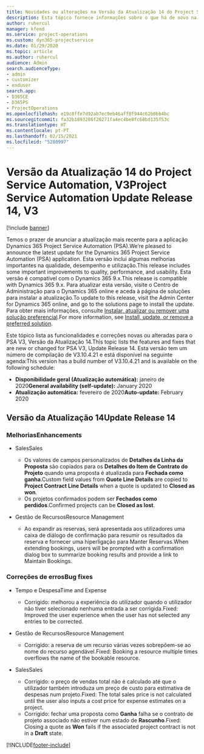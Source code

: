 ```yaml
---
title: Novidades ou alterações na Versão da Atualização 14 do Project Service Automation, V3
description: Esta tópico fornece informações sobre o que há de novo na Versão da Atualização 14 do Project Service Automation V3.
author: ruhercul
manager: kfend
ms.service: project-operations
ms.custom: dyn365-projectservice
ms.date: 01/29/2020
ms.topic: article
ms.author: ruhercul
audience: Admin
search.audienceType:
- admin
- customizer
- enduser
search.app:
- D365CE
- D365PS
- ProjectOperations
ms.openlocfilehash: e19c8ffe7d92ab7ec9eb46aff8f944c62b0bb4bc
ms.sourcegitcommit: fa32b1893286f20271fa4ec4be8fc68bd135f53c
ms.translationtype: HT
ms.contentlocale: pt-PT
ms.lasthandoff: 02/15/2021
ms.locfileid: "5280997"
---
```

# <a name="project-service-automation-update-release-14-v3"></a><span data-ttu-id="98699-103">Versão da Atualização 14 do Project Service Automation, V3</span><span class="sxs-lookup"><span data-stu-id="98699-103">Project Service Automation Update Release 14, V3</span></span>

[!include [banner](../includes/psa-now-project-operations.md)]

<span data-ttu-id="98699-104">Temos o prazer de anunciar a atualização mais recente para a aplicação Dynamics 365 Project Service Automation (PSA).</span><span class="sxs-lookup"><span data-stu-id="98699-104">We’re pleased to announce the latest update for the Dynamics 365 Project Service Automation (PSA) application.</span></span> <span data-ttu-id="98699-105">Esta versão inclui algumas melhorias importantes na qualidade, desempenho e utilização.</span><span class="sxs-lookup"><span data-stu-id="98699-105">This release includes some important improvements to quality, performance, and usability.</span></span> <span data-ttu-id="98699-106">Esta versão é compatível com o Dynamics 365 9.x.</span><span class="sxs-lookup"><span data-stu-id="98699-106">This release is compatible with Dynamics 365 9.x.</span></span> <span data-ttu-id="98699-107">Para atualizar esta versão, visite o Centro de Administração para o Dynamics 365 online e aceda à página de soluções para instalar a atualização.</span><span class="sxs-lookup"><span data-stu-id="98699-107">To update to this release, visit the Admin Center for Dynamics 365 online, and go to the solutions page to install the update.</span></span> <span data-ttu-id="98699-108">Para obter mais informações, consulte [Instalar, atualizar ou remover uma solução preferencial](https://docs.microsoft.com/power-platform/admin/install-remove-preferred-solution).</span><span class="sxs-lookup"><span data-stu-id="98699-108">For more information, see [Install, update, or remove a preferred solution](https://docs.microsoft.com/power-platform/admin/install-remove-preferred-solution).</span></span>

<span data-ttu-id="98699-109">Este tópico lista as funcionalidades e correções novas ou alteradas para o PSA V3, Versão da Atualização 14.</span><span class="sxs-lookup"><span data-stu-id="98699-109">This topic lists the features and fixes that are new or changed for PSA V3, Update Release 14.</span></span> <span data-ttu-id="98699-110">Esta versão tem um número de compilação de V3.10.4.21 e está disponível na seguinte agenda:</span><span class="sxs-lookup"><span data-stu-id="98699-110">This version has a build number of V3.10.4.21 and is available on the following schedule:</span></span>

- <span data-ttu-id="98699-111">**Disponibilidade geral (Atualização automática):** janeiro de 2020</span><span class="sxs-lookup"><span data-stu-id="98699-111">**General availability (self-update):** January 2020</span></span>
- <span data-ttu-id="98699-112">**Atualização automática:** fevereiro de 2020</span><span class="sxs-lookup"><span data-stu-id="98699-112">**Auto-update:** February 2020</span></span>

## <a name="update-release-14"></a><span data-ttu-id="98699-113">Versão da Atualização 14</span><span class="sxs-lookup"><span data-stu-id="98699-113">Update Release 14</span></span>

### <a name="enhancements"></a><span data-ttu-id="98699-114">Melhorias</span><span class="sxs-lookup"><span data-stu-id="98699-114">Enhancements</span></span>

- <span data-ttu-id="98699-115">Sales</span><span class="sxs-lookup"><span data-stu-id="98699-115">Sales</span></span>

     - <span data-ttu-id="98699-116">Os valores de campos personalizados de **Detalhes da Linha da Proposta** são copiados para os **Detalhes do Item de Contrato do Projeto** quando uma proposta é atualizada para **Fechada como ganha**.</span><span class="sxs-lookup"><span data-stu-id="98699-116">Custom field values from **Quote Line Details** are copied to **Project Contract Line Details** when a quote is updated to **Closed as won**.</span></span>
     - <span data-ttu-id="98699-117">Os projetos confirmados podem ser **Fechados como perdidos**.</span><span class="sxs-lookup"><span data-stu-id="98699-117">Confirmed projects can be **Closed as lost**.</span></span>

- <span data-ttu-id="98699-118">Gestão de Recursos</span><span class="sxs-lookup"><span data-stu-id="98699-118">Resource Management</span></span>

     - <span data-ttu-id="98699-119">Ao expandir as reservas, será apresentada aos utilizadores uma caixa de diálogo de confirmação para resumir os resultados da reserva e fornecer uma hiperligação para Manter Reservas.</span><span class="sxs-lookup"><span data-stu-id="98699-119">When extending bookings, users will be prompted with a confirmation dialog box to summarize booking results and provide a link to Maintain Bookings.</span></span>


### <a name="bug-fixes"></a><span data-ttu-id="98699-120">Correções de erros</span><span class="sxs-lookup"><span data-stu-id="98699-120">Bug fixes</span></span>

- <span data-ttu-id="98699-121">Tempo e Despesa</span><span class="sxs-lookup"><span data-stu-id="98699-121">Time and Expense</span></span>

     - <span data-ttu-id="98699-122">Corrigido: melhorou a experiência do utilizador quando o utilizador não tiver selecionado nenhuma entrada a ser corrigida.</span><span class="sxs-lookup"><span data-stu-id="98699-122">Fixed: Improved the user experience when the user has not selected any entries to be corrected.</span></span>

- <span data-ttu-id="98699-123">Gestão de Recursos</span><span class="sxs-lookup"><span data-stu-id="98699-123">Resource Management</span></span>

     - <span data-ttu-id="98699-124">Corrigido: a reserva de um recurso várias vezes sobrepõem-se ao nome do recurso agendável.</span><span class="sxs-lookup"><span data-stu-id="98699-124">Fixed: Booking a resource multiple times overflows the name of the bookable resource.</span></span>

- <span data-ttu-id="98699-125">Sales</span><span class="sxs-lookup"><span data-stu-id="98699-125">Sales</span></span>

     - <span data-ttu-id="98699-126">Corrigido: o preço de vendas total não é calculado até que o utilizador também introduza um preço de custo para estimativa de despesas num projeto.</span><span class="sxs-lookup"><span data-stu-id="98699-126">Fixed: The total sales price is not calculated until the user also inputs a cost price for expense estimates on a project.</span></span>
     - <span data-ttu-id="98699-127">Corrigido: fechar uma proposta como **Ganha** falha se o contrato de projeto associado não estiver num estado de **Rascunho**.</span><span class="sxs-lookup"><span data-stu-id="98699-127">Fixed: Closing a quote as **Won** fails if the associated project contract is not in a **Draft** state.</span></span>



[!INCLUDE[footer-include](../includes/footer-banner.md)]